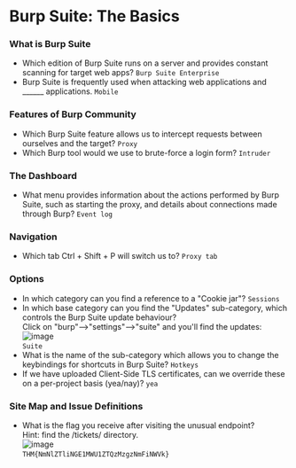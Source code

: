 # Burp Suite: The Basics

### What is Burp Suite
- Which edition of Burp Suite runs on a server and provides constant scanning for target web apps? `Burp Suite Enterprise`
- Burp Suite is frequently used when attacking web applications and ______ applications. `Mobile`
 
### Features of Burp Community
- Which Burp Suite feature allows us to intercept requests between ourselves and the target? `Proxy`
- Which Burp tool would we use to brute-force a login form? `Intruder`

### The Dashboard
- What menu provides information about the actions performed by Burp Suite, such as starting the proxy, and details about connections made through Burp? `Event log`

### Navigation
- Which tab Ctrl + Shift + P will switch us to? `Proxy tab`

### Options
- In which category can you find a reference to a "Cookie jar"? `Sessions`
- In which base category can you find the "Updates" sub-category, which controls the Burp Suite update behaviour? <br />
Click on "burp"-->"settings"-->"suite" and you'll find the updates: <br />
![image](https://github.com/user-attachments/assets/674bb8bb-a25a-40a2-ad87-826a55882f5b)<br />
`Suite`
- What is the name of the sub-category which allows you to change the keybindings for shortcuts in Burp Suite? `Hotkeys`
- If we have uploaded Client-Side TLS certificates, can we override these on a per-project basis (yea/nay)? `yea`

### Site Map and Issue Definitions
- What is the flag you receive after visiting the unusual endpoint?<br />
Hint: find the /tickets/ directory. <br />
![image](https://github.com/user-attachments/assets/6c75e206-72cb-4b81-84c7-b0c62d9e6ed5)<br />
`THM{NmNlZTliNGE1MWU1ZTQzMzgzNmFiNWVk}`
